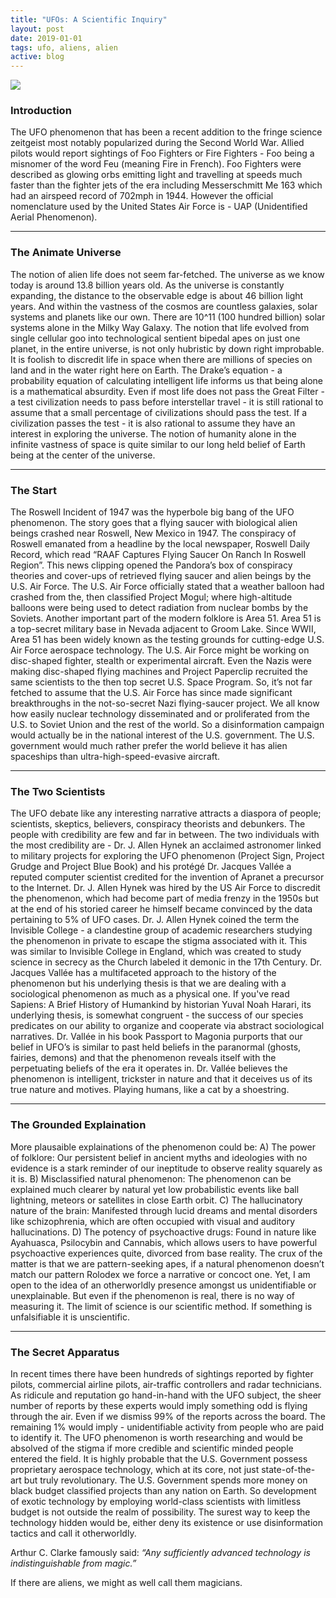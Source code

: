 ```yaml
---
title: "UFOs: A Scientific Inquiry"
layout: post
date: 2019-01-01
tags: ufo, aliens, alien
active: blog
---
```


![](https://static01.nyt.com/images/2018/01/02/science/02SCI-OVERBYE1/02SCI-OVERBYE1-jumbo.jpg?quality=90&auto=webp)

### Introduction

The UFO phenomenon that has been a recent addition to the fringe science zeitgeist most notably popularized during the Second World War. Allied pilots would report sightings of Foo Fighters or Fire Fighters - Foo being a misnomer of the word Feu (meaning Fire in French). Foo Fighters were described as glowing orbs emitting light and travelling at speeds much faster than the fighter jets of the era including Messerschmitt Me 163 which had an airspeed record of 702mph in 1944. However the official nomenclature used by the United States Air Force is - UAP (Unidentified Aerial Phenomenon). 

*****

### The Animate Universe 

The notion of alien life does not seem far-fetched. The universe as we know today is around 13.8 billion years old. As the universe is constantly expanding, the distance to the observable edge is about 46 billion light years. And within the vastness of the cosmos are countless galaxies, solar systems and planets like our own. There are 10^11 (100 hundred billion) solar systems alone in the Milky Way Galaxy. The notion that life evolved from single cellular goo into technological sentient bipedal apes on just one planet, in the entire universe, is not only hubristic by down right improbable. It is foolish to discredit life in space when there are millions of species on land and in the water right here on Earth. The Drake’s equation - a probability equation of calculating intelligent life informs us that being alone is a mathematical absurdity. Even if most life does not pass the Great Filter - a test civilization needs to pass before interstellar travel - it is still rational to assume that a small percentage of civilizations should pass the test. If a civilization passes the test - it is also rational to assume they have an interest in exploring the universe. The notion of humanity alone in the infinite vastness of space is quite similar to our long held belief of Earth being at the center of the universe.

*****

### The Start  

The Roswell Incident of 1947 was the hyperbole big bang of the UFO phenomenon. The story goes that a flying saucer with biological alien beings crashed near Roswell, New Mexico in 1947. The conspiracy of Roswell emanated from a headline by the local newspaper, Roswell Daily Record, which read “RAAF Captures Flying Saucer On Ranch In Roswell Region”. This news clipping opened the Pandora’s box of conspiracy theories and cover-ups of retrieved flying saucer and alien beings by the U.S. Air Force. The U.S. Air Force officially stated that a weather balloon had crashed from the, then classified Project Mogul; where high-altitude balloons were being used to detect radiation from nuclear bombs by the Soviets. Another important part of the modern folklore is Area 51. Area 51 is a top-secret military base in Nevada adjacent to Groom Lake. Since WWII, Area 51 has been widely known as the testing grounds for cutting-edge U.S. Air Force aerospace technology. The U.S. Air Force might be working on disc-shaped fighter, stealth or experimental aircraft. Even the Nazis were making disc-shaped flying machines and Project Paperclip recruited the same scientists to the then top secret U.S. Space Program. So, it’s not far fetched to assume that the U.S. Air Force has since made significant breakthroughs in the not-so-secret Nazi flying-saucer project. We all know how easily nuclear technology disseminated and or proliferated from the U.S. to Soviet Union and the rest of the world. So a disinformation campaign would actually be in the national interest of the U.S. government. The U.S. government would much rather prefer the world believe it has alien spaceships than ultra-high-speed-evasive aircraft.

*****

### The Two Scientists  

The UFO debate like any interesting narrative attracts a diaspora of people; scientists, skeptics, believers, conspiracy theorists and debunkers. The people with credibility are few and far in between. The two individuals with the most credibility are - Dr. J. Allen Hynek an acclaimed astronomer linked to military projects for exploring the UFO phenomenon (Project Sign, Project Grudge and Project Blue Book) and his protégé Dr. Jacques Vallée a reputed computer scientist credited for the invention of Apranet a precursor to the Internet. Dr. J. Allen Hynek was hired by the US Air Force to discredit the phenomenon, which had become part of media frenzy in the 1950s but at the end of his storied career he himself became convinced by the data pertaining to 5% of UFO cases. Dr. J. Allen Hynek coined the term the Invisible College - a clandestine group of academic researchers studying the phenomenon in private to escape the stigma associated with it. This was similar to Invisible College in England, which was created to study science in secrecy as the Church labeled it demonic in the 17th Century. Dr. Jacques Vallée has a multifaceted approach to the history of the phenomenon but his underlying thesis is that we are dealing with a sociological phenomenon as much as a physical one. If you've read Sapiens: A Brief History of Humankind by historian Yuval Noah Harari, its underlying thesis, is somewhat congruent - the success of our species predicates on our ability to organize and cooperate via abstract sociological narratives. Dr. Vallée in his book Passport to Magonia purports that our belief in UFO’s is similar to past held beliefs in the paranormal (ghosts, fairies, demons) and that the phenomenon reveals itself with the perpetuating beliefs of the era it operates in. Dr. Vallée believes the phenomenon is intelligent, trickster in nature and that it deceives us of its true nature and motives. Playing humans, like a cat by a shoestring.

*****

### The Grounded Explaination

More plausaible explainations of the phenomenon could be: A) The power of folklore: Our persistent belief in ancient myths and ideologies with no evidence is a stark reminder of our ineptitude to observe reality squarely as it is. B) Misclassified natural phenomenon: The phenomenon can be explained much clearer by natural yet low probabilistic events like ball lightning, meteors or satellites in close Earth orbit. C) The hallucinatory nature of the brain: Manifested through lucid dreams and mental disorders like schizophrenia, which are often occupied with visual and auditory hallucinations. D) The potency of psychoactive drugs: Found in nature like Ayahuasca, Psilocybin and Cannabis, which allows users to have powerful psychoactive experiences quite, divorced from base reality. The crux of the matter is that we are pattern-seeking apes, if a natural phenomenon doesn’t match our pattern Rolodex we force a narrative or concoct one. Yet, I am open to the idea of an otherworldly presence amongst us unidentifiable or unexplainable. But even if the phenomenon is real, there is no way of measuring it. The limit of science is our scientific method. If something is unfalsifiable it is unscientific. 

*****

### The Secret Apparatus 

In recent times there have been hundreds of sightings reported by fighter pilots, commercial airline pilots, air-traffic controllers and radar technicians. As ridicule and reputation go hand-in-hand with the UFO subject, the sheer number of reports by these experts would imply something odd is flying through the air. Even if we dismiss 99% of the reports across the board. The remaining 1% would imply - unidentifiable activity from people who are paid to identify it. The UFO phenomenon is worth researching and would be absolved of the stigma if more credible and scientific minded people entered the field. It is highly probable that the U.S. Government possess proprietary aerospace technology, which at its core, not just state-of-the-art but truly revolutionary. The U.S. Government spends more money on black budget classified projects than any nation on Earth. So development of exotic technology by employing world-class scientists with limitless budget is not outside the realm of possibility. The surest way to keep the technology hidden would be, either deny its existence or use disinformation tactics and call it otherworldly. 

Arthur C. Clarke famously said: *“Any sufficiently advanced technology is indistinguishable from magic.”*

If there are aliens, we might as well call them magicians.
